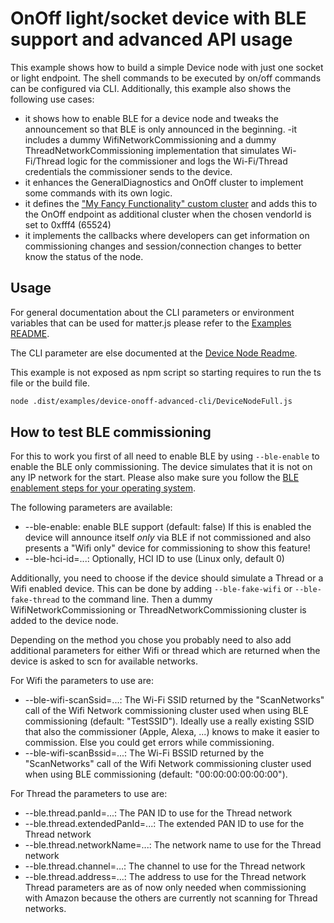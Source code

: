 # OnOff light/socket device with BLE support and advanced API usage

This example shows how to build a simple Device node with just one socket or light endpoint. The shell commands to be executed by on/off commands can be configured via CLI. Additionally, this example also shows the following use cases:
- it shows how to enable BLE for a device node and tweaks the announcement so that BLE is only announced in the beginning.
-it includes a dummy WifiNetworkCommissioning and a dummy ThreadNetworkCommissioning implementation that simulates Wi-Fi/Thread logic for the commissioner and logs the Wi-Fi/Thread credentials the commissioner sends to the device.
- it enhances the GeneralDiagnostics and OnOff cluster to implement some commands with its own logic.
- it defines the ["My Fancy Functionality" custom cluster](./cluster/MyFancyOwnFunctionality.ts) and adds this to the OnOff endpoint as additional cluster when the chosen vendorId is set to 0xfff4 (65524)
- it implements the callbacks where developers can get information on commissioning changes and session/connection changes to better know the status of the node.

## Usage

For general documentation about the CLI parameters or environment variables that can be used for matter.js please refer to the [Examples README](../../../examples/README.md#cli-usage).

The CLI parameter are else documented at the [Device Node Readme](../device-onoff/README.md).

This example is not exposed as npm script so starting requires to run the ts file or the build file.

```bash
node .dist/examples/device-onoff-advanced-cli/DeviceNodeFull.js
```

## How to test BLE commissioning
For this to work you first of all need to enable BLE by using `--ble-enable` to enable the BLE only commissioning. The device simulates that it is not on any IP network for the start.
Please also make sure you follow the [BLE enablement steps for your operating system](../../../nodejs-ble/README.md#prerequisites-and-limitations).

The following parameters are available:
* --ble-enable: enable BLE support (default: false) If this is enabled the device will announce itself _only_ via BLE if not commissioned and also presents a "Wifi only" device for commissioning to show this feature!
* --ble-hci-id=...: Optionally, HCI ID to use (Linux only, default 0)

Additionally, you need to choose if the device should simulate a Thread or a Wifi enabled device. This can be done by adding `--ble-fake-wifi` or `--ble-fake-thread` to the command line. Then a dummy WifiNetworkCommissioning or ThreadNetworkCommissioning cluster is added to the device node.

Depending on the method you chose you probably need to also add additional parameters for either Wifi or thread which are returned when the device is asked to scn for available networks.

For Wifi the parameters to use are:
* --ble-wifi-scanSsid=...: The Wi-Fi SSID returned by the "ScanNetworks" call of the Wifi Network commissioning cluster used when using BLE commissioning (default: "TestSSID"). Ideally use a really existing SSID that also the commissioner (Apple, Alexa, ...) knows to make it easier to commission. Else you could get errors while commissioning.
* --ble-wifi-scanBssid=...: The Wi-Fi BSSID returned by the "ScanNetworks" call of the Wifi Network commissioning cluster used when using BLE commissioning (default: "00:00:00:00:00:00").

For Thread the parameters to use are:
* --ble.thread.panId=...: The PAN ID to use for the Thread network
* --ble.thread.extendedPanId=...: The extended PAN ID to use for the Thread network
* --ble.thread.networkName=...: The network name to use for the Thread network
* --ble.thread.channel=...: The channel to use for the Thread network
* --ble.thread.address=...: The address to use for the Thread network
Thread parameters are as of now only needed when commissioning with Amazon because the others are currently not scanning for Thread networks.
